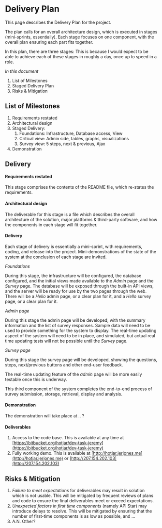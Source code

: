 Delivery Plan
=============

This page describes the Delivery Plan for the project. 

The plan calls for an overall architecture design, which is executed in stages (mini-sprints, essentially). Each stage focuses on one component, with the overall plan ensuring each part fits together.

In this plan, there are three stages: This is because I would expect to be able to achieve each of these stages in roughly a day, once up to speed in a role.

*In this document*

1. List of Milestones
1. Staged Delivery Plan
1. Risks & Mitigation



List of Milestones
------------------

1. Requirements restated
1. Architectural design
1. Staged Delivery:
    1. Foundations: Infrastructure, Database access, View
    1. Critical view: Admin side, tables, graphs, visualizations
    1. Survey view: 5 steps, next & previous, Ajax
1. Demonstration

Delivery
--------

#### Requirements restated

This stage comprises the contents of the README file, which re-states the requirements.

#### Architectural design

The deliverable for this stage is a file which describes the overall architecture of the solution, major platforms & third-party software, and how the components in each stage will fit together.

#### Delivery

Each stage of delivery is essentially a mini-sprint, with requirements, coding, and release into the project. Mini-demonstrations of the state of the system at the conclusion of each stage are invited.

*Foundations*

During this stage, the infrastructure will be configured, the database configured, and the initial views made available to the *Admin* page and the *Survey* page. The database will be exposed through the built-in API views, and the server will be ready for use by the two pages through the web. There will be a *Hello* admin page, or a clear plan for it, and a *Hello* survey page, or a clear plan for it.

*Admin page*

During this stage the admin page will be developed, with the summary information and the list of survey responses. Sample data will need to be used to provide something for the system to display. The real-time updating aspect of the system will need to be in place, and simulated, but actual real time updating tests will not be possible until the *Survey* page.

*Survey page*

During this stage the survey page will be developed, showing the questions, steps, next/previous buttons and other end-user feedback.

The real-time updating feature of the *admin* page will be more easily testable once this is underway.

This third component of the system completes the end-to-end process of survey submission, storage, retrieval, display and analysis.

#### Demonstration

The demonstration will take place at .. ?

#### Deliverables

1. Access to the code base. This is available at any time at [https://bitbucket.org/hotjar/dev-task-jeremy](https://bitbucket.org/hotjar/dev-task-jeremy)
1. Fully working demo. This is available at [http://hotjar.jerjones.me](http://hotjar.jerjones.me) or [http://207.154.202.103](http://207.154.202.103)


Risks & Mitigation
------------------

1. _Failure to meet expectations_ for deliverables may result in solution which is not usable. This will be mitigated by frequent reviews of plans and code to ensure the final deliverables meet or exceed expectations.
1. _Unexpected factors in first time components_ (namely API Star) may introduce delays to resolve. This will be mitigated by ensuring that the number of first-time components is as low as possible, and ... 
1. A.N. Other?
